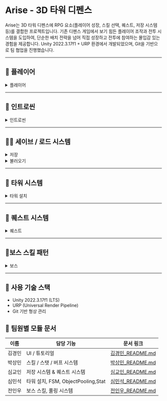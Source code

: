 # Arise - 3D 타워 디펜스

Arise는 3D 타워 디펜스에 RPG 요소(플레이어 성장, 스킬 선택, 퀘스트, 저장 시스템 등)를 결합한 프로젝트입니다.
기존 디펜스 게임에서 보기 힘든 플레이어 조작과 전투 시스템을 도입하여, 단순한 배치 전략을 넘어 직접 성장하고 전투에 참여하는 몰입감 있는 경험을 제공합니다.
Unity 2022.3.17f1 + URP 환경에서 개발되었으며, Git을 기반으로 팀 협업을 진행했습니다.

---

## 🧑 플레이어
<details>
<summary>플레이어</summary>

- WASD로 캐릭터를 이동할 수 있습니다.
- Shift를 누른 상태로 이동시 달릴 수 있습니다.
- 적이 근접하면 자동으로 공격을 합니다.
- Z,X,C로 스킬을 사용할 수 있습니다.
- 스테이지가 클리어되면 패시브 스킬을 선택해서 캐릭터를 강화할 수 있습니다.
![Movie_018](https://github.com/user-attachments/assets/3d2085b9-90b7-474c-9f99-39869aa28f9b)
![Movie_019](https://github.com/user-attachments/assets/385a86f7-3535-4a61-a449-bd691b82d9bc)
![Movie_020](https://github.com/user-attachments/assets/2276a4b5-9eeb-4135-b7de-b3ec43297b9b)

</div>
</details>

---

## 🎥 인트로씬
<details>
<summary>인트로씬</summary>

- 인트로씬입니다.
- 씨네머신을 사용하여 역동적인 카메라 이동을 구현했습니다.
![Movie_025](https://github.com/user-attachments/assets/1a5c904d-0a9b-4b33-ba67-088b9c685359)

</div>
</details>

---


## 🧬💾 세이브 / 로드 시스템
<details>
<summary>저장</summary>
- 플레이도중 S키를 눌러 게임의 상태를 저장합니다.
- 플레이어 위치, 타워 배치, 스테이지 정보등이 저장됩니다.

 ![Movie_029](https://github.com/user-attachments/assets/fce5c15e-5dfa-4e77-9509-e88271f3e286)
</div>
</details>
<details>
<summary>불러오기</summary>
- 플레이 도중 L키를 눌러 이전에 저장한 게임 상태를 불러옵니다.
- 플레이어 위치, 타워 배치, 스테이지 정보등이 불러와집니다. 

 ![Movie_031](https://github.com/user-attachments/assets/a51f5c4e-3907-495a-b2a9-a1b5eedd2bcd)
</div>
</details>

---
 ## 🏰 타워 시스템
<details>
<summary>타워 설치</summary>

- 오른쪽 화살표를 눌러 타워 설치 모드로 진입하여 타워를 설치할 수 있습니다.
- 설치 가능한 구역이면 초록색, 불가능한 구역이면 빨간색으로 표시됩니다.
- 설치된 타워를 클릭하여 업그레이드, 제거가 가능합니다.
![Movie_006](https://github.com/user-attachments/assets/ccafee1c-af4b-49cd-a38b-5cf4f96f08f1)

### 구조도
![Image](https://github.com/user-attachments/assets/9543f5b6-9ec6-4c07-b7e6-159dbdc9f723)

### 핵심 기능
- 실시간 배치 미리보기: BuildingGhost는 SetMaterialColor와 SetPosition으로 설치 가능 여부 및 위치를 실시간 반영합니다.
- 그리드 충돌 검사: GridManager.CanPlaceBuilding()에서 GridCell을 기반으로 설치 가능 여부를 판단.
- 설치 완료 시 타워 FSM 상태 Build -> Idle 전이
- 배치 처리: BuildingPlacer에서 설치 확정 시, PlaceBuilding()을 통해 실제 위치에 오브젝트를 정렬 및 GridCell에 등록합니다.

---

</div>
</details>

---

## 📜 퀘스트 시스템
<details>
<summary>퀘스트</summary>
 - 퀘스트 시스템입니다.
 - 다양한 퀘스트를 통해 게임의 목표성을 부여합니다.

 ![Movie_032](https://github.com/user-attachments/assets/550534e3-8968-41ef-a568-efa05da150f6)

</div>
</details>

---
##  🗿보스 스킬 패턴
<details>
<summary>보스</summary>
 -보스의 스킬 시전 모습입니다.
 -타워를 부시거나 디버프를 걸 수 있습니다.
 
![Image](https://github.com/user-attachments/assets/c4298b75-27a3-4583-893f-d059a06f6785)

![Image](https://github.com/user-attachments/assets/bca58867-9a85-4a39-92d7-da4a94a78693)

</div>
</details>

---

## 🔩 사용 기술 스택
- Unity 2022.3.17f1 (LTS)
- URP (Universal Render Pipeline)
- Git 기반 형상 관리


## 👥 팀원별 모듈 문서

| 이름 | 담당 기능 | 문서 링크 |
|------|-----------|-----------|
| 김경민 | UI / 튜토리얼        | [김경민_README.md](./Members/README_rudals4469.md) |
| 박상민 | 스킬 / 스탯 / 버프 시스템 | [박상민_README.md](./Members/README_Sangmin1008.md) |
| 심교인 | 저장 시스템 & 퀘스트 시스템    | [심교인_README.md](./Members/README_Simkyoin.md) |
| 심민석 | 타워 설치, FSM, ObjectPooling,Stat     | [심민석_README.md](./Members/README_Shimminseok.md) |
| 전인우 | 보스 스킬, 풀링 시스템     | [전인우_README.md](./Members/README_InwooJeon.md) |
